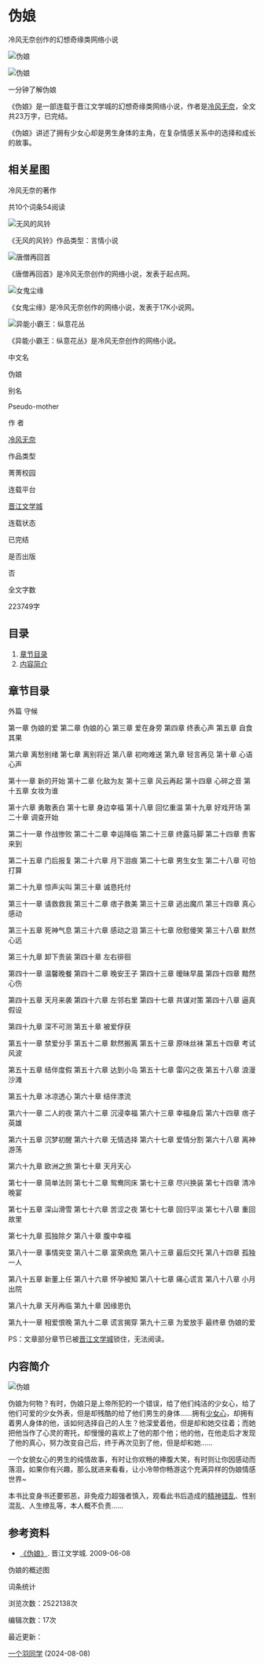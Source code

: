 # 伪娘

冷风无奈创作的幻想奇缘类网络小说

![伪娘](https://bkimg.cdn.bcebos.com/smart/6609c93d70cf3bc75522141fdb00baa1cd112a27-bkimg-process,v_1,rw_16,rh_9,maxl_640,pad_1?x-bce-process=image/format,f_auto)

![伪娘](https://bkssl.bdimg.com/resource/lemma/images/81e4b262062c8d16fa13.png)

一分钟了解伪娘

《伪娘》是一部连载于晋江文学城的幻想奇缘类网络小说，作者是[冷风无奈](https://baike.baidu.com/item/%E5%86%B7%E9%A3%8E%E6%97%A0%E5%A5%88/10201608?fromModule=lemma_inlink)，全文共23万字，已完结。

《伪娘》讲述了拥有少女心却是男生身体的主角，在复杂情感关系中的选择和成长的故事。

## 相关星图

冷风无奈的著作

共10个词条54阅读

![无风的风铃](https://bkimg.cdn.bcebos.com/smart/810a19d8bc3eb13533fa58681d46bfd3fd1f4034ee95-bkimg-process,v_1,rw_1,rh_1,maxl_216,pad_1,color_ffffff?x-bce-process=image/format,f_auto) 

《无风的风铃》作品类型：言情小说

![唐僧再回首](https://bkimg.cdn.bcebos.com/smart/6609c93d70cf3bc79f3d79c2f751ada1cd11728bfcc6-bkimg-process,v_1,rw_1,rh_1,maxl_216,pad_1,color_ffffff?x-bce-process=image/format,f_auto) 

《唐僧再回首》是冷风无奈创作的网络小说，发表于起点网。

![女鬼尘缘](https://bkimg.cdn.bcebos.com/smart/d439b6003af33a87e9500fdfcc0d07385343faf21fef-bkimg-process,v_1,rw_1,rh_1,maxl_216,pad_1,color_ffffff?x-bce-process=image/format,f_auto) 

《女鬼尘缘》是冷风无奈创作的网络小说，发表于17K小说网。

![异能小霸王：纵意花丛](https://bkimg.cdn.bcebos.com/smart/dc54564e9258d109b3de44376500dbbf6c81810ae7a7-bkimg-process,v_1,rw_1,rh_1,maxl_216,pad_1,color_ffffff?x-bce-process=image/format,f_auto) 

《异能小霸王：纵意花丛》是冷风无奈创作的网络小说。

中文名

伪娘

别名

Pseudo-mother

作 者

[冷风无奈](https://baike.baidu.com/item/%E5%86%B7%E9%A3%8E%E6%97%A0%E5%A5%88/10201608?fromModule=lemma_inlink)

作品类型

菁菁校园

连载平台

[晋江文学城](https://baike.baidu.com/item/%E6%99%8B%E6%B1%9F%E6%96%87%E5%AD%A6%E5%9F%8E/9922851?fromModule=lemma_inlink)

连载状态

已完结

是否出版

否

全文字数

223749字

## 目录

1. [章节目录](#1)
2. [内容简介](#2)

## 章节目录

外篇 守候

第一章 伪娘的爱 第二章 伪娘的心 第三章 爱在身旁 第四章 终表心声 第五章 自食其果

第六章 离愁别绪 第七章 离别将近 第八章 初吻难送 第九章 轻言再见 第十章 心语心声

第十一章 新的开始 第十二章 化敌为友 第十三章 风云再起 第十四章 心碎之音 第十五章 女妆为谁

第十六章 勇敢表白 第十七章 身边幸福 第十八章 回忆重温 第十九章 好戏开场 第二十章 调查开始

第二十一章 作战惨败 第二十二章 幸运降临 第二十三章 终露马脚 第二十四章 贵客来到

第二十五章 门后报复 第二十六章 月下泪痕 第二十七章 男生女生 第二十八章 可怕打算

第二十九章 惊声尖叫 第三十章 诚恳托付

第三十一章 请救救我 第三十二章 痞子救美 第三十三章 逃出魔爪 第三十四章 真心感动

第三十五章 死神气息 第三十六章 感动之泪 第三十七章 欣慰傻笑 第三十八章 默然心远

第三十九章 卸下贵装 第四十章 左右徘徊

第四十一章 温馨晚餐 第四十二章 晚安王子 第四十三章 暧昧早晨 第四十四章 黯然心伤

第四十五章 天月来袭 第四十六章 左邻右里 第四十七章 共谋对策 第四十八章 逼真假设

第四十九章 深不可测 第五十章 被爱俘获

第五十一章 禁爱分手 第五十二章 默然搬离 第五十三章 原味丝袜 第五十四章 考试风波

第五十五章 结伴度假 第五十六章 达到小岛 第五十七章 雷闪之夜 第五十八章 浪漫沙滩

第五十九章 冰凉透心 第六十章 结伴漂流

第六十一章 二人的夜 第六十二章 沉浸幸福 第六十三章 幸福身后 第六十四章 痞子英雄

第六十五章 沉梦初醒 第六十六章 无情选择 第六十七章 爱情分割 第六十八章 离神游荡

第六十九章 欧洲之旅 第七十章 天月天心

第七十一章 简单法则 第七十二章 鸳鸯同床 第七十三章 尽兴换装 第七十四章 清冷晚宴

第七十五章 深山滑雪 第七十六章 苦涩之夜 第七十七章 回归平淡 第七十八章 重回故里

第七十九章 孤独除夕 第八十章 腹中幸福

第八十一章 事情突变 第八十二章 富荣病危 第八十三章 最后交托 第八十四章 孤独一人

第八十五章 新董上任 第八十六章 怀孕被知 第八十七章 痛心谎言 第八十八章 小月出院

第八十九章 天月再临 第九十章 因缘恩仇

第九十一章 相爱恨晚 第九十二章 谎言揭穿 第九十三章 为爱放手 最终章 伪娘的爱

PS：文章部分章节已被[晋江文学城](https://baike.baidu.com/item/%E6%99%8B%E6%B1%9F%E6%96%87%E5%AD%A6%E5%9F%8E/9922851?fromModule=lemma_inlink)锁住，无法阅读。

## 内容简介

![伪娘](https://bkimg.cdn.bcebos.com/pic/f7246b600c338744ebf86b7a9157cef9d72a60590a26?x-bce-process=image/format,f_auto/resize,m_lfit,limit_1,h_550)

伪娘为何物？有时，伪娘只是上帝所犯的一个错误，给了他们纯洁的少女心，给了他们可爱的少女外表，但是却残酷的给了他们男生的身体……拥有[少女心](https://baike.baidu.com/item/%E5%B0%91%E5%A5%B3%E5%BF%83/23588427?fromModule=lemma_inlink)，却拥有着男人身体的他，该如何选择自己的人生？他深爱着他，但是却和她交往着；而她把他当作了心灵的寄托，却慢慢的喜欢上了他的那个他；他的他，在他走后才发现了他的真心，努力改变自己后，终于再次见到了他，但是却和她……

一个女貌女心的男生的纯情故事，有时让你欢畅的捧腹大笑，有时则让你因感动而落泪，如果你有兴趣，那么就进来看看，让小冷带你畅游这个充满异样的伪娘情感世界~

本书比变身书还要邪恶，非免疫力超强者慎入，观看此书后造成的[精神错乱](https://baike.baidu.com/item/%E7%B2%BE%E7%A5%9E%E9%94%99%E4%B9%B1/3827603?fromModule=lemma_inlink)、性别混乱、人生缭乱等，本人概不负责……

## 参考资料

- [《伪娘》](https://reference/3732220/533aYdO6cr3_z3kATKfZzar1MC7BNd75u-eAWuBzzqIP0XOpX5nyFII49888sPliAETEvp1gb9ke2PiiSkQbsbFFLbRhT7EglX_3Uw). 晋江文学城. 2009-06-08 

伪娘的概述图

词条统计

浏览次数：2522138次

编辑次数：17次

最近更新：

[一个羽同学](https://usercenter/userpage?uk=ko9wpfbg0M2tOs308RWEwg&from=lemma) (2024-08-08)
<!-- tcd_original_link https://baike.baidu.com/item/%E4%BC%AA%E5%A8%98/3732220 -->
